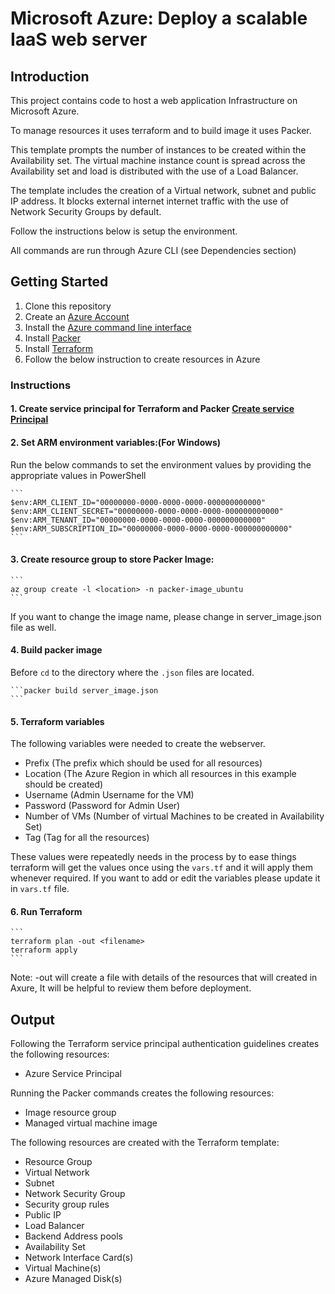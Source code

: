 # Microsoft Azure: Deploy a scalable IaaS web server

## Introduction

This project contains code to host a web application Infrastructure on Microsoft Azure.

To manage resources it uses terraform and to build image it uses Packer.

This template prompts the number of instances to be created within the Availability set. The virtual machine instance count is spread across the Availability set and load is distributed with the use of a Load Balancer.

The template includes the creation of a Virtual network, subnet and public IP address. It blocks external internet internet traffic with the use of Network Security Groups by default.

Follow the instructions below is setup the environment.

All commands are run through Azure CLI (see Dependencies section)

## Getting Started

1. Clone this repository
2. Create an [Azure Account](https://portal.azure.com)
3. Install the [Azure command line interface](https://docs.microsoft.com/en-us/cli/azure/install-azure-cli?view=azure-cli-latest)
4. Install [Packer](https://www.packer.io/downloads)
5. Install [Terraform](https://www.terraform.io/downloads.html)
6. Follow the below instruction to create resources in Azure

### Instructions

#### 1. Create service principal for Terraform and Packer [Create service Principal](https://www.terraform.io/docs/providers/azurerm/guides/service_principal_client_secret.html)

#### 2. Set ARM environment variables:(For Windows)

Run the below commands to set the environment values by providing the appropriate values in PowerShell

    ```
    $env:ARM_CLIENT_ID="00000000-0000-0000-0000-000000000000"
    $env:ARM_CLIENT_SECRET="00000000-0000-0000-0000-000000000000"
    $env:ARM_TENANT_ID="00000000-0000-0000-0000-000000000000"
    $env:ARM_SUBSCRIPTION_ID="00000000-0000-0000-0000-000000000000"
    ```

#### 3. Create resource group to store Packer Image:

    ```
    az group create -l <location> -n packer-image_ubuntu
    ```

If you want to change the image name, please change in server_image.json file as well.


#### 4. Build packer image

Before ```cd``` to the directory where the ```.json``` files are located.

    ```packer build server_image.json
    ```

#### 5. Terraform variables

The following variables were needed to create the webserver.

- Prefix (The prefix which should be used for all resources)
- Location (The Azure Region in which all resources in this example should be created)
- Username (Admin Username for the VM)
- Password (Password for Admin User)
- Number of VMs (Number of virtual Machines to be created in Availability Set)
- Tag (Tag for all the resources)

These values were repeatedly needs in the process by to ease things terraform will get the values once using the ```vars.tf``` and it will apply them
whenever required. If you want to add or edit the variables please update it in ```vars.tf``` file.

#### 6. Run Terraform

    ```
    terraform plan -out <filename>
    terraform apply
    ```

  Note: -out will create a file with details of the resources that will created in Axure, It will be helpful to review them before deployment.

## Output

Following the Terraform service principal authentication guidelines creates the following resources:

- Azure Service Principal

Running the Packer commands creates the following resources:

- Image resource group
- Managed virtual machine image

The following resources are created with the Terraform template:

- Resource Group
- Virtual Network
- Subnet
- Network Security Group
- Security group rules
- Public IP
- Load Balancer
- Backend Address pools
- Availability Set
- Network Interface Card(s)
- Virtual Machine(s)
- Azure Managed Disk(s)
